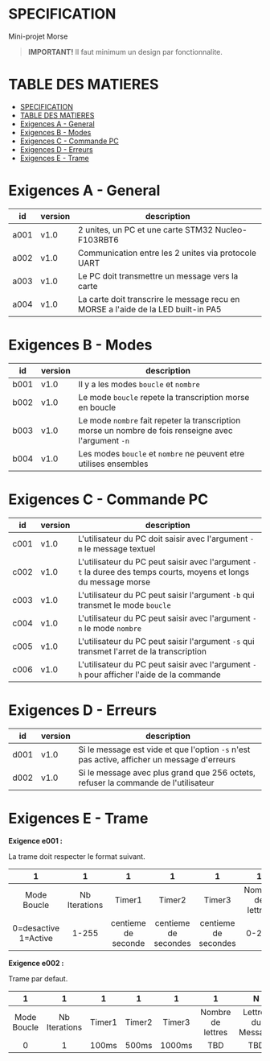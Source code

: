 # SPECIFICATION

Mini-projet Morse

> **IMPORTANT!** Il faut minimum un design par fonctionnalite.

# TABLE DES MATIERES
- [SPECIFICATION](#specification)
- [TABLE DES MATIERES](#table-des-matieres)
- [Exigences A - General](#exigences-a---general)
- [Exigences B - Modes](#exigences-b---modes)
- [Exigences C - Commande PC](#exigences-c---commande-pc)
- [Exigences D - Erreurs](#exigences-d---erreurs)
- [Exigences E - Trame](#exigences-e---trame)

# Exigences A - General

| id   | version | description                                                                       |
|------|---------|-----------------------------------------------------------------------------------|
| a001 | v1.0    | 2 unites, un PC et une carte STM32 Nucleo-F103RBT6                                |
| a002 | v1.0    | Communication entre les 2 unites via protocole UART                               |
| a003 | v1.0    | Le PC doit transmettre un message vers la carte                                   |
| a004 | v1.0    | La carte doit transcrire le message recu en MORSE a l'aide de la LED built-in PA5 |

# Exigences B - Modes

| id   | version | description                                                                                           |
|------|---------|-------------------------------------------------------------------------------------------------------|
| b001 | v1.0    | Il y a les modes `boucle` et `nombre`                                                                 |
| b002 | v1.0    | Le mode `boucle` repete la transcription morse en boucle                                              |
| b003 | v1.0    | Le mode `nombre` fait repeter la transcription morse un nombre de fois renseigne avec l'argument `-n` |
| b004 | v1.0    | Les modes `boucle` et `nombre` ne peuvent etre utilises ensembles                                     |

# Exigences C - Commande PC

| id   | version | description                                                                                                      |
|------|---------|------------------------------------------------------------------------------------------------------------------|
| c001 | v1.0    | L'utilisateur du PC doit saisir avec l'argument `-m` le message textuel                                          |
| c002 | v1.0    | L'utilisateur du PC peut saisir avec l'argument `-t` la duree des temps courts, moyens et longs du message morse |
| c003 | v1.0    | L'utilisateur du PC peut saisir l'argument `-b` qui transmet le mode `boucle`                                    |
| c004 | v1.0    | L'utilisateur du PC peut saisir avec l'argument `-n` le mode `nombre`                                            |
| c005 | v1.0    | L'utilisateur du PC peut saisir l'argument `-s` qui transmet l'arret de la transcription                         |
| c006 | v1.0    | L'utilisateur du PC peut saisir avec l'argument `-h` pour afficher l'aide de la commande                         |

# Exigences D - Erreurs

| id   | version | description                                                                                 |
|------|---------|---------------------------------------------------------------------------------------------|
| d001 | v1.0    | Si le message est vide et que l'option `-s` n'est pas active, afficher un message d'erreurs |
| d002 | v1.0    | Si le message avec plus grand que 256 octets, refuser la commande de l'utilisateur          |

# Exigences E - Trame

**Exigence e001 :**

La trame doit respecter le format suivant.

|          1           |       1       |          1          |          1           |          1           |         1         |         N          |  1   |
|:--------------------:|:-------------:|:-------------------:|:--------------------:|:--------------------:|:-----------------:|:------------------:|:----:|
|     Mode Boucle      | Nb Iterations |       Timer1        |        Timer2        |        Timer3        | Nombre de lettres | Lettres du Message | '\n' |
| 0=desactive 1=Active |     1-255     | centieme de seconde | centieme de secondes | centieme de secondes |       0-255       |    249 char max    | '\n' |

**Exigence e002 :**

Trame par defaut.

|      1      |       1       |   1    |   1    |   1    |         1         |         N          |  1   |
|:-----------:|:-------------:|:------:|:------:|:------:|:-----------------:|:------------------:|:----:|
| Mode Boucle | Nb Iterations | Timer1 | Timer2 | Timer3 | Nombre de lettres | Lettres du Message | '\n' |
|      0      |       1       | 100ms  | 500ms  | 1000ms |        TBD        |        TBD         | '\n' |


